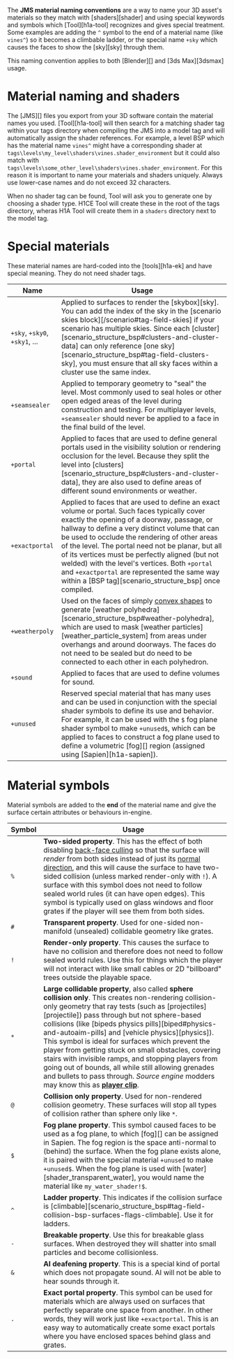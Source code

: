 The **JMS material naming conventions** are a way to name your 3D asset's materials so they match with [shaders][shader] and using special keywords and symbols which [Tool][h1a-tool] recognizes and gives special treatment. Some examples are adding the `^` symbol to the end of a material name (like `vines^`) so it becomes a climbable ladder, or the special name `+sky` which causes the faces to show the [sky][sky] through them.

This naming convention applies to both [Blender][] and [3ds Max][3dsmax] usage.

# Material naming and shaders
The [JMS][] files you export from your 3D software contain the material names you used. [Tool][h1a-tool] will then search for a matching shader tag within your tags directory when compiling the JMS into a model tag and will automatically assign the shader references. For example, a level BSP which has the material name `vines^` might have a corresponding shader at `tags\levels\my_level\shaders\vines.shader_environment` but it could also match with `tags\levels\some_other_level\shaders\vines.shader_environment`. For this reason it is important to name your materials and shaders uniquely. Always use lower-case names and do not exceed 32 characters.

When no shader tag can be found, Tool will ask you to generate one by choosing a shader type. H1CE Tool will create these in the root of the tags directory, wheras H1A Tool will create them in a `shaders` directory next to the model tag.

# Special materials
These material names are hard-coded into the [tools][h1a-ek] and have special meaning. They do not need shader tags.

| Name | Usage
|------|------
| `+sky`, `+sky0`, `+sky1`, ... | Applied to surfaces to render the [skybox][sky]. You can add the index of the sky in the [scenario skies block][/scenario#tag-field-skies] if your scenario has multiple skies. Since each [cluster][scenario_structure_bsp#clusters-and-cluster-data] can only reference [one sky][scenario_structure_bsp#tag-field-clusters-sky], you must ensure that all sky faces within a cluster use the same index.
| `+seamsealer` | Applied to temporary geometry to "seal" the level. Most commonly used to seal holes or other open edged areas of the level during construction and testing. For multiplayer levels, `+seamsealer` should never be applied to a face in the final build of the level.
| `+portal` | Applied to faces that are used to define general portals used in the visibility solution or rendering occlusion for the level. Because they split the level into [clusters][scenario_structure_bsp#clusters-and-cluster-data], they are also used to define areas of different sound environments or weather.
| `+exactportal` | Applied to faces that are used to define an exact volume or portal. Such faces typically cover exactly the opening of a doorway, passage, or hallway to define a very distinct volume that can be used to occlude the rendering of other areas of the level. The portal need not be planar, but all of its vertices must be perfectly aligned (but not welded) with the level's vertices. Both `+portal` and `+exactportal` are represented the same way within a [BSP tag][scenario_structure_bsp] once compiled.
| `+weatherpoly` | Used on the faces of simply [convex shapes](https://en.wikipedia.org/wiki/Polyhedron#Convex_polyhedra) to generate [weather polyhedra][scenario_structure_bsp#weather-polyhedra], which are used to mask [weather particles][weather_particle_system] from areas under overhangs and around doorways. The faces do not need to be sealed but do need to be connected to each other in each polyhedron.
| `+sound` | Applied to faces that are used to define volumes for sound.
| `+unused` | Reserved special material that has many uses and can be used in conjunction with the special shader symbols to define its use and behavior. For example, it can be used with the `$` fog plane shader symbol to make `+unused$`, which can be applied to faces to construct a fog plane used to define a volumetric [fog][] region (assigned using [Sapien][h1a-sapien]).

# Material symbols
Material symbols are added to the **end** of the material name and give the surface certain attributes or behaviours in-engine.

| Symbol | Usage
|--------|------
| `%` | **Two-sided property**. This has the effect of both disabling [back-face culling](https://en.wikipedia.org/wiki/Back-face_culling) so that the surface will _render_ from both sides instead of just its [normal direction](https://en.wikipedia.org/wiki/Normal_(geometry)), and this will cause the surface to have two-sided collision (unless marked render-only with `!`). A surface with this symbol does not need to follow sealed world rules (it can have open edges). This symbol is typically used on glass windows and floor grates if the player will see them from both sides.
| `#` | **Transparent property**. Used for one-sided non-manifold (unsealed) collidable geometry like grates.
| `!` | **Render-only property**. This causes the surface to have no collision and therefore does not need to follow sealed world rules. Use this for things which the player will not interact with like small cables or 2D "billboard" trees outside the playable space.
| `*` | **Large collidable property**, also called **sphere collision only**. This creates non-rendering collision-only geometry that ray tests (such as [projectiles][projectile]) pass through but not sphere-based collisions (like [bipeds physics pills][biped#physics-and-autoaim-pills] and [vehicle physics][physics]). This symbol is ideal for surfaces which prevent the player from getting stuck on small obstacles, covering stairs with invisible ramps, and stopping players from going out of bounds, all while still allowing grenades and bullets to pass through. _Source engine_ modders may know this as **[player clip](https://developer.valvesoftware.com/wiki/Tool_textures#Clips)**.
| `@` | **Collision only property**. Used for non-rendered collision geometry. These surfaces will stop all types of collision rather than sphere only like `*`.
| `$` | **Fog plane property**. This symbol caused faces to be used as a fog plane, to which [fog][] can be assigned in Sapien. The fog region is the space anti-normal to (behind) the surface. When the fog plane exists alone, it is paired with the special material `+unused` to make `+unused$`. When the fog plane is used with [water][shader_transparent_water], you would name the material like `my_water_shader!$`.
| `^` | **Ladder property**. This indicates if the collision surface is [climbable][scenario_structure_bsp#tag-field-collision-bsp-surfaces-flags-climbable]. Use it for ladders.
| `-` | **Breakable property**. Use this for breakable glass surfaces. When destroyed they will shatter into small particles and become collisionless.
| `&` | **AI deafening property**. This is a special kind of portal which does not propagate sound. AI will not be able to hear sounds through it.
| `.` | **Exact portal property**. This symbol can be used for materials which are always used on surfaces that perfectly separate one space from another. In other words, they will work just like `+exactportal`. This is an easy way to automatically create some exact portals where you have enclosed spaces behind glass and grates.
